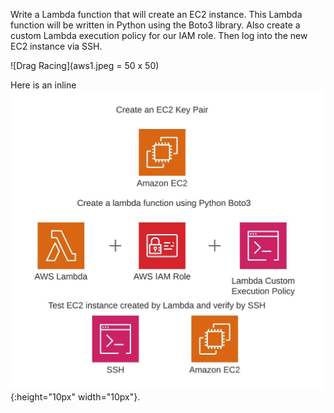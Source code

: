 Write a Lambda function that will create an EC2 instance. This Lambda function will be written in Python using the Boto3 library. Also create a custom Lambda execution policy for our IAM role. Then log into the new EC2 instance via SSH.


![Drag Racing](aws1.jpeg = 50 x 50)

Here is an inline ![smiley](aws1.jpeg){:height="10px" width="10px"}.
